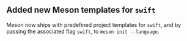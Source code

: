 ## Added new Meson templates for `swift`

Meson now ships with predefined project templates for `swift`,
and by passing the associated flag `swift`, to `meson init --language`.
